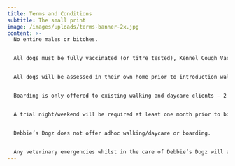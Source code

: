 ```yaml
---
title: Terms and Conditions
subtitle: The small print
image: /images/uploads/terms-banner-2x.jpg
content: >-
  No entire males or bitches.


  All dogs must be fully vaccinated (or titre tested), Kennel Cough Vaccinated and have proof of a regular parasite and worming prevention program.


  All dogs will be assessed in their own home prior to introduction walk with Magic and Mo before joining Debbie’s Dogz group walking.


  Boarding is only offered to existing walking and daycare clients – 2 walks per week or one daycare per week for a minimum of 3 months.


  A trial night/weekend will be required at least one month prior to boarding dates.


  Debbie’s Dogz does not offer adhoc walking/daycare or boarding.


  Any veterinary emergencies whilst in the care of Debbie’s Dogz will automatically be taken to Aston Clinton Veterinary Centre, who I have been using for over twenty years for both my own pets and now clients dogs.
---
```

